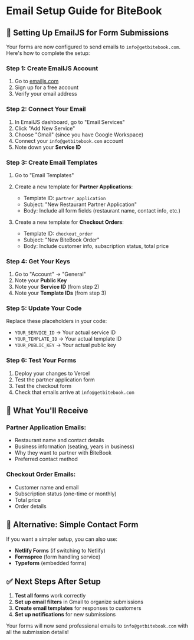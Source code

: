 # Email Setup Guide for BiteBook

## 📧 Setting Up EmailJS for Form Submissions

Your forms are now configured to send emails to `info@getbitebook.com`. Here's how to complete the setup:

### Step 1: Create EmailJS Account
1. Go to [emailjs.com](https://emailjs.com)
2. Sign up for a free account
3. Verify your email address

### Step 2: Connect Your Email
1. In EmailJS dashboard, go to "Email Services"
2. Click "Add New Service"
3. Choose "Gmail" (since you have Google Workspace)
4. Connect your `info@getbitebook.com` account
5. Note down your **Service ID**

### Step 3: Create Email Templates
1. Go to "Email Templates"
2. Create a new template for **Partner Applications**:
   - Template ID: `partner_application`
   - Subject: "New Restaurant Partner Application"
   - Body: Include all form fields (restaurant name, contact info, etc.)

3. Create a new template for **Checkout Orders**:
   - Template ID: `checkout_order`
   - Subject: "New BiteBook Order"
   - Body: Include customer info, subscription status, total price

### Step 4: Get Your Keys
1. Go to "Account" → "General"
2. Note your **Public Key**
3. Note your **Service ID** (from step 2)
4. Note your **Template IDs** (from step 3)

### Step 5: Update Your Code
Replace these placeholders in your code:
- `YOUR_SERVICE_ID` → Your actual service ID
- `YOUR_TEMPLATE_ID` → Your actual template ID
- `YOUR_PUBLIC_KEY` → Your actual public key

### Step 6: Test Your Forms
1. Deploy your changes to Vercel
2. Test the partner application form
3. Test the checkout form
4. Check that emails arrive at `info@getbitebook.com`

## 🎯 What You'll Receive

### Partner Application Emails:
- Restaurant name and contact details
- Business information (seating, years in business)
- Why they want to partner with BiteBook
- Preferred contact method

### Checkout Order Emails:
- Customer name and email
- Subscription status (one-time or monthly)
- Total price
- Order details

## 📱 Alternative: Simple Contact Form

If you want a simpler setup, you can also use:
- **Netlify Forms** (if switching to Netlify)
- **Formspree** (form handling service)
- **Typeform** (embedded forms)

## ✅ Next Steps After Setup

1. **Test all forms** work correctly
2. **Set up email filters** in Gmail to organize submissions
3. **Create email templates** for responses to customers
4. **Set up notifications** for new submissions

Your forms will now send professional emails to `info@getbitebook.com` with all the submission details!
